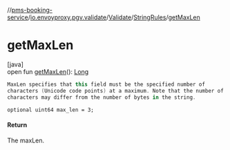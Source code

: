 //[pms-booking-service](../../../../index.md)/[io.envoyproxy.pgv.validate](../../index.md)/[Validate](../index.md)/[StringRules](index.md)/[getMaxLen](get-max-len.md)

# getMaxLen

[java]\
open fun [getMaxLen](get-max-len.md)(): [Long](https://kotlinlang.org/api/core/kotlin-stdlib/kotlin/-long/index.html)

```kotlin
MaxLen specifies that this field must be the specified number of
characters (Unicode code points) at a maximum. Note that the number of
characters may differ from the number of bytes in the string.

```
`optional uint64 max_len = 3;`

#### Return

The maxLen.